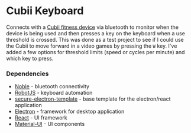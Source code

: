 # Cubii Keyboard
Connects with a [Cubii fitness device](https://www.cubii.com/) via bluetooth to monitor when the device is being used and then presses a key on the keyboard when a use threshold is crossed.  This was done as a test project to see if I could use the Cubii to move forward in a video games by pressing the `W` key.  I've added a few options for threshold limits (speed or cycles per minute) and which key to press.

### Dependencies
* [Noble](https://github.com/noble/noble) - bluetooth connectivity
* [RobotJS](https://robotjs.io/) - keyboard automation
* [secure-electron-template](https://github.com/reZach/secure-electron-template) - base template for the electron/react application
* [Electron](https://www.electronjs.org/) - framework for desktop application
* [React](https://reactjs.org/) - UI framework
* [Material-UI](https://material-ui.com/) - UI components